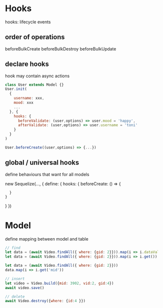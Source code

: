 # Hooks
hooks: lifecycle events

## order of operations
beforeBulkCreate
beforeBulkDestroy
beforeBulkUpdate

## declare hooks
hook may contain async actions

```js
class User extends Model {}
User.init(
  {
    username: xxx,
    mood: xxx
    ...
  }, {
    hooks: {
      beforeValidate: (user,options) => user.mood = 'happy',
      afterValidate: (user,options) => user.username = 'toni'
    }
  }
)

User.beforeCreate((user,options) => {...})
```

## global / universal hooks
define behaviours that want for all models

new Sequelize(..., {
  define: {
    hooks: {
      beforeCreate: () => {

      }
    }
  }
})

# Model
define mapping between model and table

```js
// find
let data = (await Video.findAll({ where: {gid: 2}})).map(i => i.dataValues)
let data = (await Video.findAll({ where: {gid: 2}})).map(i => i.get())

let data = (await Video.findAll({ where: {gid: 2}})) 
data.map(i => i.get('mid'))

// insert
let video = Video.build({mid: 3902, vid:2, gid:4})
await video.save()

// delete
await Video.destroy({where: {id:4 }})

```











